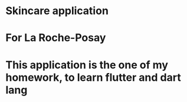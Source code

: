 # Skincare application
# For La Roche-Posay
# This application is the one of my homework, to learn flutter and dart lang